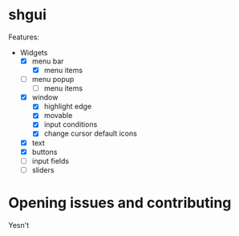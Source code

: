 # shgui

Features:
* Widgets
    * [x] menu bar
        * [x] menu items
    * [ ] menu popup
        * [ ] menu items
    * [x] window
        * [x] highlight edge
        * [x] movable
        * [x] input conditions
        * [x] change cursor default icons
    * [x] text
    * [x] buttons
    * [ ] input fields
    * [ ] sliders

 # Opening issues and contributing

Yesn't